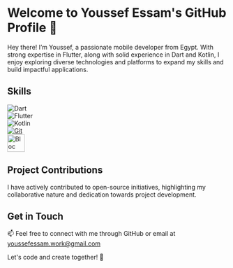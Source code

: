 # Welcome to Youssef Essam's GitHub Profile 👋

Hey there! I’m Youssef, a passionate mobile developer from Egypt. With strong expertise in Flutter, along with solid experience in Dart and Kotlin, I enjoy exploring diverse technologies and platforms to expand my skills and build impactful applications.

## Skills
![Dart](https://img.shields.io/badge/-Dart-0175C2?style=for-the-badge&logo=dart&logoColor=white)
<br>
![Flutter](https://img.shields.io/badge/Flutter-02569B?style=for-the-badge&logo=flutter&logoColor=white)
<br>
![Kotlin](https://img.shields.io/badge/Kotlin-7F52FF?style=for-the-badge&logo=Kotlin&logoColor=white)
<br>
[![Git](https://img.shields.io/badge/Git-F05032?style=for-the-badge&logo=git&logoColor=fff)](#)
<br>
<img src="https://1gravity.github.io/Kotlin-Bloc/img/logo.png" height="40" alt="Bloc" />


## Project Contributions
I have actively contributed to open-source initiatives, highlighting my collaborative nature and dedication towards project development.

## Get in Touch
📫 Feel free to connect with me through GitHub or email at youssefessam.work@gmail.com

Let's code and create together! 🚀


<!-- ## GitHub Stats
[![trophy](https://github-profile-trophy.vercel.app/?username=50sync)](https://github.com/50sync)
[![GitHub Streak](https://streak-stats.demolab.com/?user=50sync)](https://git.io/streak-stats) -->
